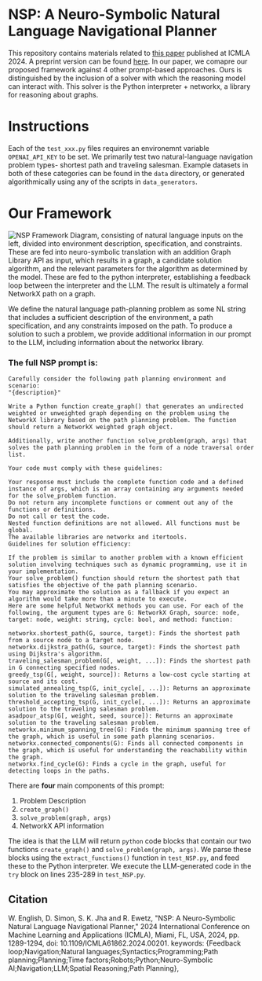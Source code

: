 # NSP: A Neuro-Symbolic Natural Language Navigational Planner

This repository contains materials related to [this paper](https://ieeexplore.ieee.org/abstract/document/10903323) published at ICMLA 2024. A preprint version can be found [here](https://arxiv.org/pdf/2409.06859). In our paper, we comapre our proposed framework against 4 other prompt-based approaches. Ours is distinguished by the inclusion of a solver with which the reasoning model can interact with. This solver is the Python interpreter + networkx, a library for reasoning about graphs.


# Instructions
Each of the `test_xxx.py` files requires an environemnt variable `OPENAI_API_KEY` to be set. 
We primarily test two natural-language navigation problem types- shortest path and traveling salesman. Example datasets in both of these categories can be found in the `data` directory, or generated algorithmically using any of the scripts in `data_generators`.

# Our Framework

![NSP Framework Diagram, consisting of natural language inputs on the left, divided into environment description, specification, and constraints. These are fed into neuro-symbolic translation with an addition Graph Library API as input, which results in a graph, a candidate solution algorithm, and the relevant parameters for the algorithm as determined by the model. These are fed to the python interpreter, establishing a feedback loop between the interpreter and the LLM. The result is ultimately a formal NetworkX path on a graph.](imgs/framework_diagram.png)

We define the natural language path-planning problem as some NL string that includes a sufficient description of the environment, a path specification, and any constraints imposed on the path. To produce a solution to such a problem, we provide additional information in our prompt to the LLM, including information about the networkx library.

### The full NSP prompt is: 
```
Carefully consider the following path planning environment and scenario:
"{description}"

Write a Python function create_graph() that generates an undirected weighted or unweighted graph depending on the problem using the NetworkX library based on the path planning problem. The function should return a NetworkX weighted graph object.

Additionally, write another function solve_problem(graph, args) that solves the path planning problem in the form of a node traversal order list.

Your code must comply with these guidelines:

Your response must include the complete function code and a defined instance of args, which is an array containing any arguments needed for the solve_problem function.
Do not return any incomplete functions or comment out any of the functions or definitions.
Do not call or test the code.
Nested function definitions are not allowed. All functions must be global.
The available libraries are networkx and itertools.
Guidelines for solution efficiency:

If the problem is similar to another problem with a known efficient solution involving techniques such as dynamic programming, use it in your implementation.
Your solve_problem() function should return the shortest path that satisfies the objective of the path planning scenario.
You may approximate the solution as a fallback if you expect an algorithm would take more than a minute to execute. 
Here are some helpful NetworkX methods you can use. For each of the following, the argument types are G: NetworkX Graph, source: node, target: node, weight: string, cycle: bool, and method: function:

networkx.shortest_path(G, source, target): Finds the shortest path from a source node to a target node.
networkx.dijkstra_path(G, source, target): Finds the shortest path using Dijkstra's algorithm.
traveling_salesman_problem(G[, weight, ...]): Finds the shortest path in G connecting specified nodes.
greedy_tsp(G[, weight, source]): Returns a low-cost cycle starting at source and its cost.
simulated_annealing_tsp(G, init_cycle[, ...]): Returns an approximate solution to the traveling salesman problem.
threshold_accepting_tsp(G, init_cycle[, ...]): Returns an approximate solution to the traveling salesman problem.
asadpour_atsp(G[, weight, seed, source]): Returns an approximate solution to the traveling salesman problem.
networkx.minimum_spanning_tree(G): Finds the minimum spanning tree of the graph, which is useful in some path planning scenarios.
networkx.connected_components(G): Finds all connected components in the graph, which is useful for understanding the reachability within the graph.
networkx.find_cycle(G): Finds a cycle in the graph, useful for detecting loops in the paths.
```

There are **four** main components of this prompt:

1. Problem Description
2. `create_graph()`
3. `solve_problem(graph, args)`
4. NetworkX API information

The idea is that the LLM will return `python` code blocks that contain our two functions `create_graph()` and `solve_problem(graph, args)`. We parse these blocks using the `extract_functions()` function in `test_NSP.py`, and feed these to the Python interpreter. We execute the LLM-generated code in the `try` block on lines 235-289 in `test_NSP.py`. 


## Citation
W. English, D. Simon, S. K. Jha and R. Ewetz, "NSP: A Neuro-Symbolic Natural Language Navigational Planner," 2024 International Conference on Machine Learning and Applications (ICMLA), Miami, FL, USA, 2024, pp. 1289-1294, doi: 10.1109/ICMLA61862.2024.00201. keywords: {Feedback loop;Navigation;Natural languages;Syntactics;Programming;Path planning;Planning;Time factors;Robots;Python;Neuro-Symbolic AI;Navigation;LLM;Spatial Reasoning;Path Planning},

